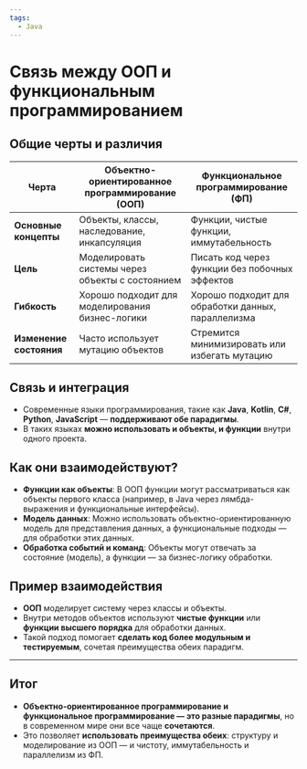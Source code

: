 ```yaml
---
tags:
  - Java
---
```

# Связь между ООП и функциональным программированием

## Общие черты и различия

| **Черта** | **Объектно-ориентированное программирование (ООП)** | **Функциональное программирование (ФП)** |
| --- | --- | --- |
| **Основные концепты** | Объекты, классы, наследование, инкапсуляция | Функции, чистые функции, иммутабельность |
| **Цель** | Моделировать системы через объекты с состоянием | Писать код через функции без побочных эффектов |
| **Гибкость** | Хорошо подходит для моделирования бизнес-логики | Хорошо подходит для обработки данных, параллелизма |
| **Изменение состояния** | Часто использует мутацию объектов | Стремится минимизировать или избегать мутацию |

## Связь и интеграция

- Современные языки программирования, такие как **Java**, **Kotlin**, **C#**, **Python**, **JavaScript** — **поддерживают обе парадигмы**.
- В таких языках **можно использовать и объекты, и функции** внутри одного проекта.

## Как они взаимодействуют?

- **Функции как объекты**: В ООП функции могут рассматриваться как объекты первого класса (например, в Java через лямбда-выражения и функциональные интерфейсы).
- **Модель данных**: Можно использовать объектно-ориентированную модель для представления данных, а функциональные подходы — для обработки этих данных.
- **Обработка событий и команд**: Объекты могут отвечать за состояние (модель), а функции — за бизнес-логику обработки.

## Пример взаимодействия

- **ООП** моделирует систему через классы и объекты.
- Внутри методов объектов используют **чистые функции** или **функции высшего порядка** для обработки данных.
- Такой подход помогает **сделать код более модульным и тестируемым**, сочетая преимущества обеих парадигм.

---

## Итог

- **Объектно-ориентированное программирование и функциональное программирование — это разные парадигмы**, но в современном мире они все чаще **сочетаются**.
- Это позволяет **использовать преимущества обеих**: структуру и моделирование из ООП — и чистоту, иммутабельность и параллелизм из ФП.

